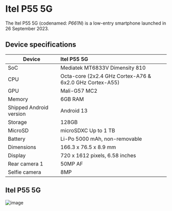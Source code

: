 # Itel P55 5G
                                                 
The Itel P55 5G (codenamed: _P661N_) is a low-entry smartphone launched in 26 September 2023.

## Device specifications

| Device                  | Itel P55 5G                                       |
| ----------------------- | :---------------------------------------------------------- |
| SoC                     | Mediatek MT6833V Dimensity 810                               |
| CPU                     | Octa-core (2x2.4 GHz Cortex-A76 & 6x2.0 GHz Cortex-A55)     |
| GPU                     | Mali-G57 MC2                                                  |
| Memory                  | 6GB RAM                                                   |
| Shipped Android version | Android 13                                                  |
| Storage                 | 128GB                                 |
| MicroSD                 | microSDXC Up to 1 TB                                                |
| Battery                 | Li-Po 5000 mAh, non-removable                              |
| Dimensions              | 166.3 x 76.5 x 8.9 mm                             |
| Display                 | 720 x 1612 pixels, 6.58 inches                             |
| Rear camera 1           | 50MP AF                             |
| Selfie camera           | 8MP                   |

## Itel P55 5G

![image](https://fdn2.gsmarena.com/vv/pics/itel/itel-power-55-2.jpg)

